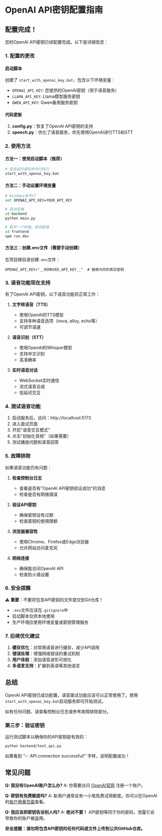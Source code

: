 # OpenAI API密钥配置指南

## 配置完成！

您的OpenAI API密钥已经配置完成。以下是详细信息：

### 1. 配置的更改

#### 启动脚本
创建了 `start_with_openai_key.bat`，包含以下环境变量：
- `OPENAI_API_KEY`: 您提供的OpenAI密钥（用于语音服务）
- `LLAMA_API_KEY`: Llama模型服务密钥
- `QWEN_API_KEY`: Qwen备用服务密钥

#### 代码更新
1. **config.py**：恢复了OpenAI API密钥的支持
2. **speech.py**：优化了语音服务，优先使用OpenAI进行TTS和STT

### 2. 使用方法

#### 方法一：使用启动脚本（推荐）
```bash
# 双击运行或在命令行执行
start_with_openai_key.bat
```

#### 方法二：手动设置环境变量
```bash
# Windows命令行
set OPENAI_API_KEY=YOUR_API_KEY

# 启动后端
cd backend
python main.py

# 新开一个终端，启动前端
cd frontend
npm run dev
```

#### 方法三：创建.env文件（需要手动创建）
在项目根目录创建`.env`文件：
```env
OPENAI_API_KEY="__REMOVED_API_KEY__"  # 替换为你的真实密钥
```

### 3. 语音功能现在支持

有了OpenAI API密钥，以下语音功能将正常工作：

1. **文字转语音（TTS）**
   - 使用OpenAI的TTS模型
   - 支持多种语音选项（nova, alloy, echo等）
   - 可调节语速

2. **语音识别（STT）**
   - 使用OpenAI的Whisper模型
   - 支持中文识别
   - 高准确率

3. **实时语音对话**
   - WebSocket实时通信
   - 流式语音合成
   - 低延迟交互

### 4. 测试语音功能

1. 启动服务后，访问：http://localhost:5173
2. 进入面试页面
3. 开启"语音交互模式"
4. 点击"初始化音频"（如果需要）
5. 测试播放问题和录音回答

### 5. 故障排除

如果语音功能仍有问题：

1. **检查控制台日志**
   - 查看是否有"OpenAI API密钥验证成功"的消息
   - 检查是否有网络错误

2. **验证API密钥**
   - 确保密钥没有过期
   - 检查密钥的使用限额

3. **浏览器兼容性**
   - 使用Chrome、Firefox或Edge浏览器
   - 允许网站访问麦克风

4. **网络连接**
   - 确保能访问OpenAI API
   - 检查防火墙设置

### 6. 安全提醒

⚠️ **重要**：不要将包含API密钥的文件提交到Git仓库！
- `.env`文件应该在`.gitignore`中
- 启动脚本仅供本地使用
- 生产环境应使用环境变量或密钥管理服务

### 7. 后续优化建议

1. **缓存优化**：对常用语音进行缓存，减少API调用
2. **错误处理**：增强网络错误的重试机制
3. **用户体验**：添加语音波形可视化
4. **多语言支持**：扩展到英语等其他语言

## 总结

OpenAI API密钥已成功配置，语音面试功能应该可以正常使用了。使用`start_with_openai_key.bat`启动服务即可开始测试。

如有任何问题，请查看控制台日志或参考故障排除部分。

### 第三步：验证密钥

运行测试脚本以确保你的API密钥是有效的：

```bash
python backend/test_api.py
```

如果看到 "✅ API connection successful!" 字样，说明配置成功！

## 常见问题

**Q: 我没有OpenAI账户怎么办?**
A: 你需要访问 [OpenAI官网](https://platform.openai.com/signup) 注册一个账户。

**Q: 密钥有免费额度吗?**
A: 新用户通常会有一小笔免费试用额度。你可以在OpenAI的[账户用量页面](https://platform.openai.com/account/usage)查看。

**Q: 我应该把密钥告诉别人吗?**
A: **绝对不要！** API密钥等同于你的密码，泄露它会导致你的账户被盗用。

**安全提醒：请勿将包含API密钥的任何代码或文件上传到公共GitHub仓库。** 